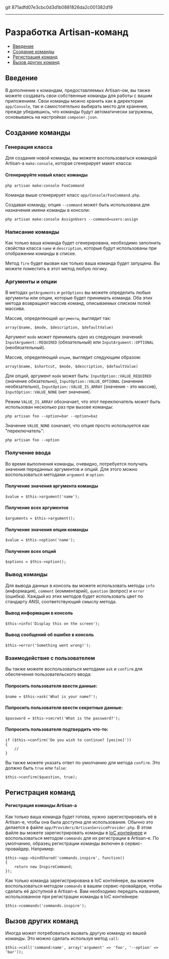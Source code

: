 git 871adfd07e3cbc0d3d1b0881826da2c001382d19

---

# Разработка Artisan-команд

- [Введение](#introduction)
- [Создание команды](#building-a-command)
- [Регистрация команд](#registering-commands)
- [Вызов других команд](#calling-other-commands)

<a name="introduction"></a>
## Введение

В дополнение к командам, предоставляемых Artisan-ом, вы также можете создавать свои собственные команды для работы с вашим приложением. Свои команды можно хранить как в директории `app/Console`, так и самостоятельно выбирать место для хранения, прежде убедившись, что команды будут автоматически загружены, основываясь на настройках `composer.json`.

<a name="building-a-command"></a>
## Создание команды

### Генерация класса

Для создания новой команды, вы можете воспользоваться командой Artisan-а `make:console`, которая сгенерирует макет класса:

#### Сгенерируйте новый класс команды

	php artisan make:console FooCommand

Команда выше сгенерирует класс `app/Console/FooCommand.php`.

Создавая команду, опция `--command` может быть использована для назначения имени команды в консоли:

	php artisan make:console AssignUsers --command=users:assign

### Написание команды

Как только ваша команда будет сгенерирована, необходимо заполнить свойства класса `name` и `description`, которые будут использованы при отображении команды в списке.

Метод `fire` будет вызван как только ваша команда будет запущена. Вы можете поместить в этот метод любую логику.

### Аргументы и опции

В методах `getArguments` и `getOptions` вы можете определить любые аргументы или опции, которые будет принимать команда. Оба этих метода возвращают массив команд, описываемых списком полей массива.

Массив, определяющий `аргументы`, выглядит так:

	array($name, $mode, $description, $defaultValue)

Аргумент `mode` может принимать одно из следующих значений: `InputArgument::REQUIRED` (обязательный) или `InputArgument::OPTIONAL` (необязательный).

Массив, определяющий `опции`, выглядит следующим образом:

	array($name, $shortcut, $mode, $description, $defaultValue)

Для опций, аргумент `mode` может быть: `InputOption::VALUE_REQUIRED` (значение обязательно), `InputOption::VALUE_OPTIONAL` (значение необязательно), `InputOption::VALUE_IS_ARRAY` (значение - это массив), `InputOption::VALUE_NONE` (нет значения).

Режим `VALUE_IS_ARRAY` обозначает, что этот переключатель может быть использован несколько раз при вызове команды:

	php artisan foo --option=bar --option=baz

Значение `VALUE_NONE` означает, что опция просто используется как "переключатель":

	php artisan foo --option

### Получение ввода

Во время выполнения команды, очевидно, потребуется получать значения переданных аргументов и опций. Для этого можно воспользоваться методами `argument` и `option`:

#### Получение значения аргумента команды

	$value = $this->argument('name');

#### Получение всех аргументов

	$arguments = $this->argument();

#### Получение значения опции команды

	$value = $this->option('name');

#### Получение всех опций

	$options = $this->option();

### Вывод команды

Для вывода данных в консоль вы можете использовать методы `info` (информация), `comment` (комментарий), `question` (вопрос) и `error` (ошибка). Каждый из этих методов будет использовать цвет по стандарту ANSI, соответствующий смыслу метода.

#### Вывод информации в консоль

	$this->info('Display this on the screen');

#### Вывод сообщений об ошибке в консоль

	$this->error('Something went wrong!');

### Взаимодействие с пользователем

Вы также можете воспользоваться методами `ask` и `confirm` для обеспечения пользовательского ввода:

#### Попросить пользователя ввести данные:

	$name = $this->ask('What is your name?');

#### Попросить пользователя ввести секретные данные:

	$password = $this->secret('What is the password?');

#### Попросить пользователя подтвердить что-то:

	if ($this->confirm('Do you wish to continue? [yes|no]'))
	{
		//
	}

Вы также можете указать ответ по умолчанию для метода `confirm`. Это должно быть `true` или `false`:

	$this->confirm($question, true);

<a name="registering-commands"></a>
## Регистрация команд

#### Регистрация команды Artisan-а

Как только ваша команда будет готова, нужно зарегистрировать её в Artisan-е, чтобы она была доступна для использования. Обычно это делается в файле `app/Providers/ArtisanServiceProvider.php`. В этом файле вы можете зарегистрировать команды в [IoC контейнере](/docs/ioc) и воспользоваться методом `commands` для их регистрации в Artisan-е. По умолчанию, образец регистрации команды включен в сервис-провайдер. Например:

	$this->app->bindShared('commands.inspire', function()
	{
		return new InspireCommand;
	});

Как только команда зарегистрирована в IoC контейнере, вы можете воспользоваться методом `commands` в вашем сервис-провайдере, чтобы сделать её доступной в Artisan-е. Вам необходимо передать название, использованное при регистрации команды в IoC контейнере:

	$this->commands('commands.inspire');

<a name="calling-other-commands"></a>
## Вызов других команд

Иногда может потребоваться вызвать другую команду из вашей команды. Это можно сделать используя метод `call`:

	$this->call('command:name', array('argument' => 'foo', '--option' => 'bar'));
